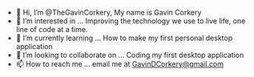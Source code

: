 - 👋 Hi, I’m @TheGavinCorkery, My name is Gavin Corkery
- 👀 I’m interested in ... Improving the technology we use to live life, one line of code at a time.
- 🌱 I’m currently learning ... How to make my first personal desktop application
- 💞️ I’m looking to collaborate on ... Coding my first desktop application
- 📫 How to reach me ... email me at GavinDCorkery@gmail.com

